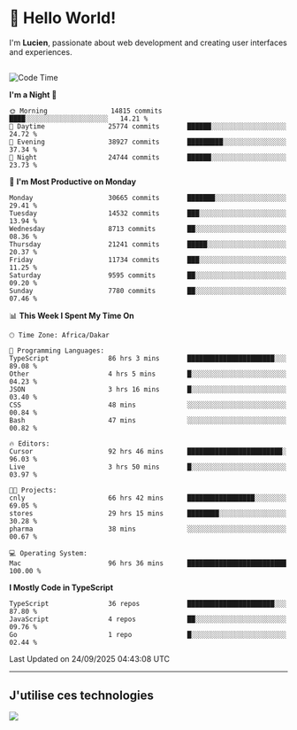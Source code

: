 # 👋 Hello World!

I'm **Lucien**, passionate about web development and creating user interfaces and experiences.

##

<!--START_SECTION:waka-->
![Code Time](http://img.shields.io/badge/Code%20Time-3%2C865%20hrs%2044%20mins-blue)

**I'm a Night 🦉** 

```text
🌞 Morning                14815 commits       ████░░░░░░░░░░░░░░░░░░░░░   14.21 % 
🌆 Daytime                25774 commits       ██████░░░░░░░░░░░░░░░░░░░   24.72 % 
🌃 Evening                38927 commits       █████████░░░░░░░░░░░░░░░░   37.34 % 
🌙 Night                  24744 commits       ██████░░░░░░░░░░░░░░░░░░░   23.73 % 
```
📅 **I'm Most Productive on Monday** 

```text
Monday                   30665 commits       ███████░░░░░░░░░░░░░░░░░░   29.41 % 
Tuesday                  14532 commits       ███░░░░░░░░░░░░░░░░░░░░░░   13.94 % 
Wednesday                8713 commits        ██░░░░░░░░░░░░░░░░░░░░░░░   08.36 % 
Thursday                 21241 commits       █████░░░░░░░░░░░░░░░░░░░░   20.37 % 
Friday                   11734 commits       ███░░░░░░░░░░░░░░░░░░░░░░   11.25 % 
Saturday                 9595 commits        ██░░░░░░░░░░░░░░░░░░░░░░░   09.20 % 
Sunday                   7780 commits        ██░░░░░░░░░░░░░░░░░░░░░░░   07.46 % 
```


📊 **This Week I Spent My Time On** 

```text
🕑︎ Time Zone: Africa/Dakar

💬 Programming Languages: 
TypeScript               86 hrs 3 mins       ██████████████████████░░░   89.08 % 
Other                    4 hrs 5 mins        █░░░░░░░░░░░░░░░░░░░░░░░░   04.23 % 
JSON                     3 hrs 16 mins       █░░░░░░░░░░░░░░░░░░░░░░░░   03.40 % 
CSS                      48 mins             ░░░░░░░░░░░░░░░░░░░░░░░░░   00.84 % 
Bash                     47 mins             ░░░░░░░░░░░░░░░░░░░░░░░░░   00.82 % 

🔥 Editors: 
Cursor                   92 hrs 46 mins      ████████████████████████░   96.03 % 
Live                     3 hrs 50 mins       █░░░░░░░░░░░░░░░░░░░░░░░░   03.97 % 

🐱‍💻 Projects: 
cnly                     66 hrs 42 mins      █████████████████░░░░░░░░   69.05 % 
stores                   29 hrs 15 mins      ████████░░░░░░░░░░░░░░░░░   30.28 % 
pharma                   38 mins             ░░░░░░░░░░░░░░░░░░░░░░░░░   00.67 % 

💻 Operating System: 
Mac                      96 hrs 36 mins      █████████████████████████   100.00 % 
```

**I Mostly Code in TypeScript** 

```text
TypeScript               36 repos            ██████████████████████░░░   87.80 % 
JavaScript               4 repos             ██░░░░░░░░░░░░░░░░░░░░░░░   09.76 % 
Go                       1 repo              █░░░░░░░░░░░░░░░░░░░░░░░░   02.44 % 
```




 Last Updated on 24/09/2025 04:43:08 UTC
<!--END_SECTION:waka-->
---

## J'utilise ces technologies

<p align="left">
  <a href="https://skillicons.dev">
    <img src="https://skillicons.dev/icons?i=ts,js,go,ruby,css,scss,tailwind,react,vite,nextjs,docker,figma,ableton" />
  </a>
</p>

